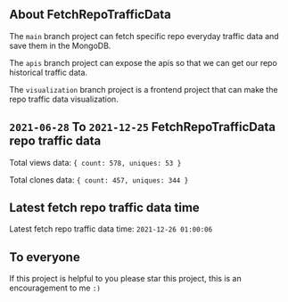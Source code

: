 ## About FetchRepoTrafficData

The `main` branch project can fetch specific repo everyday traffic data and save them in the MongoDB.

The `apis` branch project can expose the apis so that we can get our repo historical traffic data.

The `visualization` branch project is a frontend project that can make the repo traffic data visualization.

## `2021-06-28` To `2021-12-25` FetchRepoTrafficData repo traffic data

Total views data: `{ count: 578, uniques: 53 }`

Total clones data: `{ count: 457, uniques: 344 }`

## Latest fetch repo traffic data time

Latest fetch repo traffic data time: `2021-12-26 01:00:06`

## To everyone

If this project is helpful to you please star this project, this is an encouragement to me `:)`



